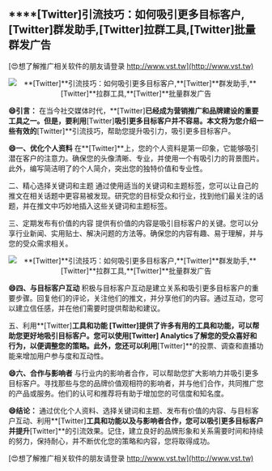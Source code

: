 ## ****[Twitter]**引流技巧：如何吸引更多目标客户,**[Twitter]**群发助手,**[Twitter]**拉群工具,**[Twitter]**批量群发广告**

[😍想了解推广相关软件的朋友请登录 http://www.vst.tw](http://www.vst.tw)

 <center><img src="https://vst.tw/MP4/tuiguang/png/3.png" alt="**[Twitter]**引流技巧：如何吸引更多目标客户,**[Twitter]**群发助手,**[Twitter]**拉群工具,**[Twitter]**批量群发广告"></center>

**😄引言：**
在当今社交媒体时代，**[Twitter]**已经成为营销推广和品牌建设的重要工具之一。但是，要利用**[Twitter]**吸引更多目标客户并不容易。本文将为您介绍一些有效的**[Twitter]**引流技巧，帮助您提升吸引力，吸引更多目标客户。

**😄一、优化个人资料**
在**[Twitter]**上，您的个人资料是第一印象，它能够吸引潜在客户的注意力。确保您的头像清晰、专业，并使用一个有吸引力的背景图片。此外，编写简洁明了的个人简介，突出您的独特价值和专业性。

二、精心选择关键词和主题
通过使用适当的关键词和主题标签，您可以让自己的推文在相关话题中更容易被发现。研究您的目标受众和行业，找到他们最关注的话题，并在推文中巧妙地插入这些关键词和主题标签。

三、定期发布有价值的内容
提供有价值的内容是吸引目标客户的关键。您可以分享行业新闻、实用贴士、解决问题的方法等。确保您的内容有趣、易于理解，并与您的受众需求相关。

 <center><img src="https://vst.tw/MP4/tuiguang/png/8.png" alt="**[Twitter]**引流技巧：如何吸引更多目标客户,**[Twitter]**群发助手,**[Twitter]**拉群工具,**[Twitter]**批量群发广告"></center>

**😄四、与目标客户互动**
积极与目标客户互动是建立关系和吸引更多目标客户的重要步骤。回复他们的评论，关注他们的推文，并分享他们的内容。通过互动，您可以建立信任感，并在他们需要时提供帮助和建议。

五、利用**[Twitter]**工具和功能
**[Twitter]**提供了许多有用的工具和功能，可以帮助您更好地吸引目标客户。您可以使用**[Twitter]** Analytics了解您的受众喜好和行为，以便调整您的策略。此外，您还可以利用**[Twitter]**的投票、调查和直播功能来增加用户参与度和互动性。

**😄六、合作与影响者**
与行业内的影响者合作，可以帮助您扩大影响力并吸引更多目标客户。寻找那些与您的品牌价值观相符的影响者，并与他们合作，共同推广您的产品或服务。他们的认可和推荐将有助于增加您的可信度和知名度。

**😄结论：**
通过优化个人资料、选择关键词和主题、发布有价值的内容、与目标客户互动、利用**[Twitter]**工具和功能以及与影响者合作，您可以吸引更多目标客户并提升**[Twitter]**的引流效果。记住，建立良好的品牌形象和关系需要时间和持续的努力，保持耐心，并不断优化您的策略和内容，您将取得成功。

[😍想了解推广相关软件的朋友请登录 http://www.vst.tw](http://www.vst.tw)



